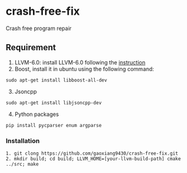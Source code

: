 # crash-free-fix
Crash free program repair

## Requirement

1. LLVM-6.0: install LLVM-6.0 following the [instruction](https://llvm.org/docs/GettingStarted.html)
2. Boost, install it in ubuntu using the following command:
```
sudo apt-get install libboost-all-dev
```
3. Jsoncpp
```
sudo apt-get install libjsoncpp-dev
```
4. Python packages
```
pip install pycparser enum argparse
```

### Installation
```
1. git clong https://github.com/gaoxiang9430/crash-free-fix.git
2. mkdir build; cd build; LLVM_HOME=[your-llvm-build-path] cmake ../src; make
```
